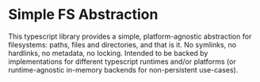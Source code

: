 # Simple FS Abstraction

This typescript library provides a simple, platform-agnostic abstraction for
filesystems: paths, files and directories, and that is it. No symlinks, no
hardlinks, no metadata, no locking. Intended to be backed by implementations for
different typescript runtimes and/or platforms (or runtime-agnostic in-memory
backends for non-persistent use-cases).
